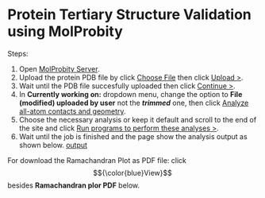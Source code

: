 # Protein Tertiary Structure Validation using MolProbity

Steps:
1. Open [MolProbity Server](http://molprobity.biochem.duke.edu/).
2. Upload the protein PDB file by click [Choose File](./img/choose-file.jpg) then click [Upload >](./img/upload.jpg).
3. Wait until the PDB file succesfully uploaded then click [Continue >](./img/continue.jpg).
4. In **Currently working on:** dropdown menu, change the option to **File (modified) uploaded by user** not the ***trimmed*** one, then click <u>Analyze all-atom contacts and geometry</u>.
5. Choose the necessary analysis or keep it default and scroll to the end of the site and click [Run programs to perform these analyses >](./img/run.jpg).
6. Wait until the job is finished and the page show the analysis output as shown below.
[output](./img/output.jpg)

For download the Ramachandran Plot as PDF file: click $${\color{blue}View}$$ besides **Ramachandran plor PDF** below.
